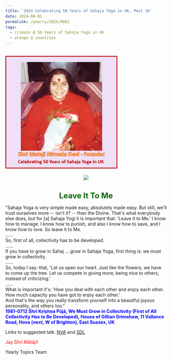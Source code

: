 ```yaml
---
title: '2024 Celebrating 50 Years of Sahaja Yoga in UK, Post 18'
date: 2024-08-01
permalink: /yearly/2024/0801
tags:
  - crimson @ 50 Years of Sahaja Yoga in UK
  - orange @ countries
---
```


<br>
<div style="text-align: left"><img src="/images/50YearsUK.png" width="350" /></div><br>

<div style="text-align: center"><img src="https://pub-b6058b8fc5314638989cdd5e49178be6.r2.dev/1981-0712_Shri_Krishna_Puja_Increasing_Collectivity_House_of_Gillian_Grimshaw_11_Vallance_Road_Hove_(next_W_of_Brighton)_East_Sussex_UK_02_Version_2_(Photo_credit_Ray_Harris).jpg" /></div>

<br>
<p style="color:DarkGreen; text-align:center">
<font size="+2"><b>Leave It To Me</b><br></font>
</p>

<p>
"Sahaja Yoga is very simple made easy, absolutely made easy. But still, we'll trust ourselves more -- isn't it? -- than the Divine. That's what everybody else does, but for [a] Sahaja Yogi it is important that: 'Leave it to Me.' I know how to manage. I know how to punish, and also I know how to save, and I know how to love. So leave it to Me.<br>
......<br>
So, first of all, collectivity has to be developed.<br>
......<br>
If you have to grow in Sahaj ... grow in Sahaja Yoga, first thing is: we must grow in collectivity.<br>
......<br>
So, today I say: that, 'Let us open our heart. Just like the flowers, we have to come up the tree. Let us compete in giving more, being nice to others, instead of criticizing.'<br>
......<br>
What is important it's: 'How you deal with each other and enjoy each other. How much capacity you have got to enjoy each other.'<br>
And that's the way you really transform yourself into a beautiful joyous personality, and others too."<br>
<font color="blue"><b>1981-0712 Śhrī Kṛiṣhṇa Pūjā, We Must Grow in Collectivity (First of All Collectivity Has to Be Developed), House of Gillian Grimshaw, 11 Vallance Road, Hove (next, W of Brighton), East Sussex, UK</b></font><br>
</p>

Links to suggested talk: <a href=""> NVA</a> and <a href=""> SDL</a><br>

<p style="color:red;">Jay Śhrī Mātājī!<br></p>

<p>Yearly Topics Team</p>